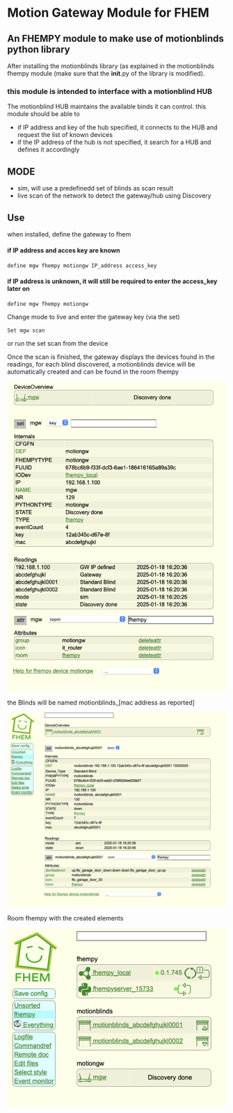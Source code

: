 # Motion Gateway Module for FHEM

## An FHEMPY module to make use of motionblinds python library

After installing the motionblinds library (as explained in the motionblinds fhempy module (make sure that the __init__.py of the library is modified).

### this module is intended to interface with a motionblind HUB

The motionblind HUB maintains the available binds it can control.
this module should be able to
+ if IP address and key of the hub specified, it connects to the HUB and request the list of known devices
+ if the IP address of the hub is not specified, it search for a HUB and defines it accordingly


## MODE
+ sim, will use a predefinedd set of blinds as scan result
+ live scan of the network to detect the gateway/hub using Discovery

  
## Use

when installed, define the gateway to fhem 

#### if IP address and acces key are known
    define mgw fhempy motiongw IP_address access_key

#### if IP address is unknown, it will still be required to enter the access_key later on
    define mgw fhempy motiongw


Change mode to live and enter the gateway key (via the set)

    Set mgw scan 

or run the set scan from the device

Once the scan is finished, the gateway displays the devices found in the readings, for each blind discovered, a motionblinds device will be automatically created and can be found in the room fhempy

![gateway reporting the devices](images/gateway.png)

the Blinds will be named motionblinds_[mac address as reported]

![Blind fhem device](images/blind.png)

Room fhempy with the created elements

![Room](images/room_fhemy.png)
